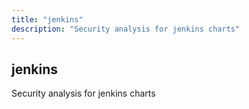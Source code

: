 ```yaml
---
title: "jenkins"
description: "Security analysis for jenkins charts"
---
```


## jenkins

Security analysis for jenkins charts
